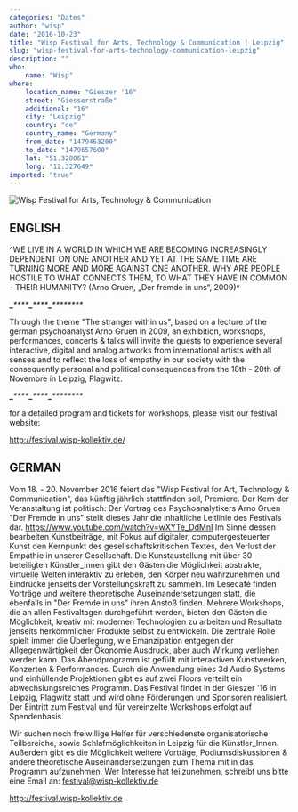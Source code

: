 ```yaml
---
categories: "Dates"
author: "wisp"
date: "2016-10-23"
title: "Wisp Festival for Arts, Technology & Communication | Leipzig"
slug: "wisp-festival-for-arts-technology-communication-leipzig"
description: ""
who: 
    name: "Wisp"
where: 
    location_name: "Gieszer '16"
    street: "Giesserstraße"
    additional: "16"
    city: "Leipzig"
    country: "de"
    country_name: "Germany"
    from_date: "1479463200"
    to_date: "1479657600"
    lat: "51.328061"
    long: "12.327649"
imported: "true"
---
```



![Wisp Festival for Arts, Technology &amp; Communication](14714856_10210678261572272_8741670378204986736_o.jpg) 

ENGLISH
----------------------------------

^WE LIVE IN A WORLD IN WHICH WE ARE BECOMING INCREASINGLY DEPENDENT ON ONE ANOTHER AND YET AT THE SAME TIME ARE TURNING MORE AND MORE AGAINST ONE ANOTHER. WHY ARE PEOPLE HOSTILE TO WHAT CONNECTS THEM, TO WHAT THEY HAVE IN COMMON - THEIR HUMANITY?
(Arno Gruen, „Der fremde in uns“, 2009)^

****_****_****_****_****_****_****_****_********_

Through the theme "The stranger within us", based on a lecture of the german psychoanalyst Arno Gruen in 2009, an exhibition, workshops, performances, concerts & talks will invite the guests to experience several interactive, digital and analog artworks from international artists with all senses and to reflect the loss of empathy in our society with the consequently personal and political consequences from the 18th - 20th of Novembre in Leipzig, Plagwitz.

****_****_****_****_****_****_****_****_********_

for a detailed program and tickets for workshops, please visit our festival website:

http://festival.wisp-kollektiv.de/

GERMAN
----------------------------------

Vom 18. - 20. November 2016 feiert das "Wisp Festival for Art, Technology & Communication", das künftig jährlich stattfinden soll, Premiere. 
Der Kern der Veranstaltung ist politisch: Der Vortrag des Psychoanalytikers Arno Gruen "Der Fremde in uns" stellt dieses Jahr die inhaltliche Leitlinie des Festivals dar. <https://www.youtube.com/watch?v=wXYTe_DdMnI>
Im Sinne dessen bearbeiten Kunstbeiträge, mit Fokus auf digitaler, computergesteuerter Kunst den Kernpunkt des gesellschaftskritischen Textes, den Verlust der Empathie in unserer Gesellschaft.
Die Kunstaustellung mit über 30 beteiligten Künstler_Innen gibt den Gästen die Möglichkeit abstrakte, virtuelle Welten interaktiv zu erleben, den Körper neu wahrzunehmen und Eindrücke jenseits der Vorstellungskraft zu sammeln.
Im Lesecafé finden Vorträge und weitere theoretische Auseinandersetzungen statt, die ebenfalls in "Der Fremde in uns" ihren Anstoß finden. Mehrere Workshops, die an allen Festivaltagen durchgeführt werden, bieten den Gästen die Möglichkeit, kreativ mit modernen Technologien zu arbeiten und Resultate jenseits herkömmlicher Produkte selbst zu entwickeln.
Die zentrale Rolle spielt immer die Überlegung, wie Emanzipation entgegen der Allgegenwärtigkeit der Ökonomie Ausdruck, aber auch Wirkung verliehen werden kann.
Das Abendprogramm ist gefüllt mit interaktiven Kunstwerken, Konzerten & Performances. Durch die Anwendung eines 3d Audio Systems und einhüllende Projektionen gibt es auf zwei Floors verteilt ein abwechslungsreiches Programm.
Das Festival findet in der Gieszer '16 in Leipzig, Plagwitz statt und wird ohne Förderungen und Sponsoren realisiert. Der Eintritt zum Festival und für vereinzelte Workshops erfolgt auf Spendenbasis.

Wir suchen noch freiwillige Helfer für verschiedenste organisatorische Teilbereiche, sowie Schlafmöglichkeiten in Leipzig für die Künstler_Innen.
Außerdem gibt es die Möglichkeit weitere Vorträge, Podiumsdiskussionen & andere theoretische Auseinandersetzungen zum Thema mit in das Programm aufzunehmen. Wer Interesse hat teilzunehmen, schreibt uns bitte eine Email an: festival@wisp-kollektiv.de

<http://festival.wisp-kollektiv.de>